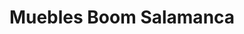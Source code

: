 ---
title: "Muebles Boom Salamanca"
url: /villares-de-la-reina/muebles-boom-salamanca/
shop: muebles
---
